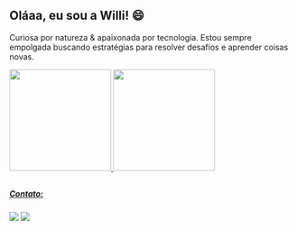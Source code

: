  ## Oláaa, eu sou a Willi!  😄 

 Curiosa por natureza & apaixonada por tecnologia. Estou sempre empolgada buscando estratégias para resolver desafios e aprender coisas novas.

 <div>
  <a href="https://github.com/willihane">
  <img height="180em" src="https://github-readme-stats.vercel.app/api?username=willihane&show_icons=true&theme=dracula&include_all_commits=true&count_private=true"/>
  <img height="180em" src="https://github-readme-stats.vercel.app/api/top-langs/?username=willihane&layout=compact&langs_count=16&theme=dracula"/>
</div>

##
 ##### Contato:
 <div> 
   <a href="https://www.linkedin.com/in/williane-pereira/" target="_blank"><img src="https://img.shields.io/badge/-LinkedIn-%230077B5?style=for-the-badge&logo=linkedin&logoColor=white" target="_blank"></a> 
  <a href = "mailto:willyaneh@gmail.com"><img src="https://img.shields.io/badge/Gmail-D14836?style=for-the-badge&logo=gmail&logoColor=white" target="_blank"></a>

  ##
</div>
